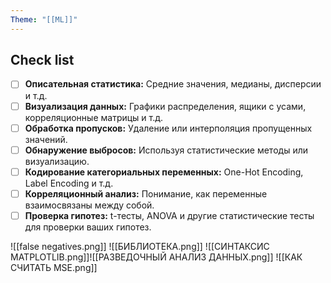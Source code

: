 ```yaml
---
Theme: "[[ML]]"
---
```

## Check list

- [ ] **Описательная статистика:** Средние значения, медианы, дисперсии и т.д.
- [ ] **Визуализация данных:** Графики распределения, ящики с усами, корреляционные матрицы и т.д.
- [ ] **Обработка пропусков:** Удаление или интерполяция пропущенных значений.
- [ ] **Обнаружение выбросов:** Используя статистические методы или визуализацию.
- [ ] **Кодирование категориальных переменных:** One-Hot Encoding, Label Encoding и т.д.
- [ ] **Корреляционный анализ:** Понимание, как переменные взаимосвязаны между собой.
- [ ] **Проверка гипотез:** t-тесты, ANOVA и другие статистические тесты для проверки ваших гипотез.

![[false negatives.png]]
![[БИБЛИОТЕКА.png]]
![[СИНТАКСИС MATPLOTLIB.png]]![[РАЗВЕДОЧНЫЙ АНАЛИЗ ДАННЫХ.png]]
![[КАК СЧИТАТЬ MSE.png]]